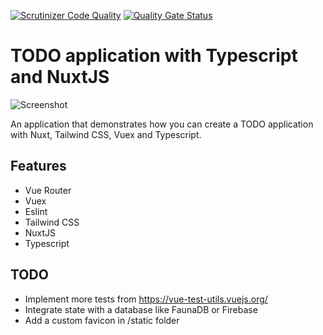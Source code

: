 [![Scrutinizer Code Quality](https://scrutinizer-ci.com/g/w3bdesign/vue-todo/badges/quality-score.png?b=master)](https://scrutinizer-ci.com/g/w3bdesign/vue-todo/?branch=master)
[![Quality Gate Status](https://sonarcloud.io/api/project_badges/measure?project=w3bdesign_vue-todo&metric=alert_status)](https://sonarcloud.io/dashboard?id=w3bdesign_vue-todo)

# TODO application with Typescript and NuxtJS

<img src="https://user-images.githubusercontent.com/45217974/98190523-802be000-1f17-11eb-9e17-db261fb71d3a.jpg" alt="Screenshot">

An application that demonstrates how you can create a TODO application with Nuxt, Tailwind CSS, Vuex and Typescript.

## Features

- Vue Router
- Vuex
- Eslint
- Tailwind CSS
- NuxtJS
- Typescript

## TODO

- Implement more tests from <a href="https://vue-test-utils.vuejs.org/">https://vue-test-utils.vuejs.org/</a>
- Integrate state with a database like FaunaDB or Firebase
- Add a custom favicon in /static folder
